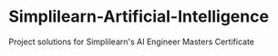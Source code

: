 # Simplilearn-Artificial-Intelligence
Project solutions for Simplilearn's AI Engineer Masters Certificate
